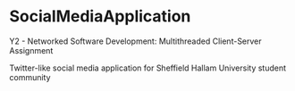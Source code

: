 # SocialMediaApplication
Y2 - Networked Software Development: Multithreaded Client-Server Assignment

Twitter-like social media application for Sheffield Hallam University student community
